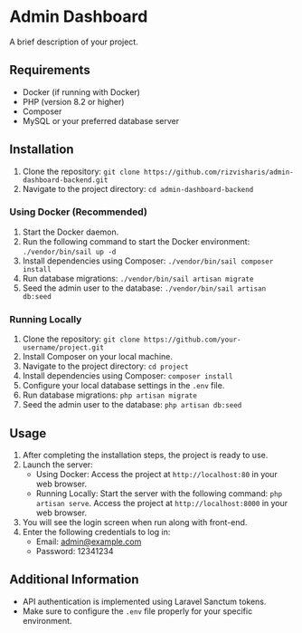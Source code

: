 # Admin Dashboard 

A brief description of your project.

## Requirements

- Docker (if running with Docker)
- PHP (version 8.2 or higher)
- Composer 
- MySQL or your preferred database server

## Installation

1. Clone the repository: `git clone https://github.com/rizvisharis/admin-dashboard-backend.git`
2. Navigate to the project directory: `cd admin-dashboard-backend`

### Using Docker (Recommended)

1. Start the Docker daemon.
2. Run the following command to start the Docker environment: `./vendor/bin/sail up -d`
3. Install dependencies using Composer: `./vendor/bin/sail composer install`
4. Run database migrations: `./vendor/bin/sail artisan migrate`
5. Seed the admin user to the database: `./vendor/bin/sail artisan db:seed`

### Running Locally

1. Clone the repository: `git clone https://github.com/your-username/project.git`
2. Install Composer on your local machine.
3. Navigate to the project directory: `cd project`
4. Install dependencies using Composer: `composer install`
5. Configure your local database settings in the `.env` file.
6. Run database migrations: `php artisan migrate`
7. Seed the admin user to the database: `php artisan db:seed`

## Usage

1. After completing the installation steps, the project is ready to use.
2. Launch the server:
   - Using Docker: Access the project at `http://localhost:80` in your web browser.
   - Running Locally: Start the server with the following command: `php artisan serve`. Access the project at `http://localhost:8000` in your web browser.
3. You will see the login screen when run along with front-end.
4. Enter the following credentials to log in:
   - Email: admin@example.com
   - Password: 12341234

## Additional Information

- API authentication is implemented using Laravel Sanctum tokens.
- Make sure to configure the `.env` file properly for your specific environment.

